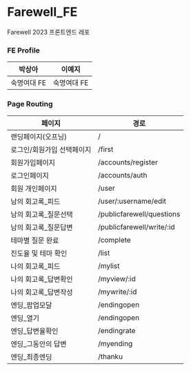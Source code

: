 # Farewell_FE
Farewell 2023 프론트엔드 레포

### FE Profile
|박상아|이예지|
|------|---|
|숙명여대 FE|숙명여대 FE|

### Page Routing
|페이지|경로|
|------|---|
|랜딩페이지(오프닝)|/|
|로그인/회원가입 선택페이지|/first|
|회원가입페이지|/accounts/register|
|로그인페이지|/accounts/auth|
|회원 개인페이지|/user|
|남의 회고록_피드|/user/:username/edit|
|남의 회고록_질문선택|/publicfarewell/questions|
|남의 회고록_질문답변|/publicfarewell/write/:id|
|테마별 질문 완료|/complete|
|진도율 및 테마 확인|/list|
|나의 회고록_피드|/mylist|
|나의 회고록_답변확인|/myview/:id|
|나의 회고록_답변작성|/mywrite/:id|
|엔딩_팝업모달|/endingopen|
|엔딩_열기|/endingopen|
|엔딩_답변율확인|/endingrate|
|엔딩_그동안의 답변|/myending|
|엔딩_최종엔딩|/thanku|
